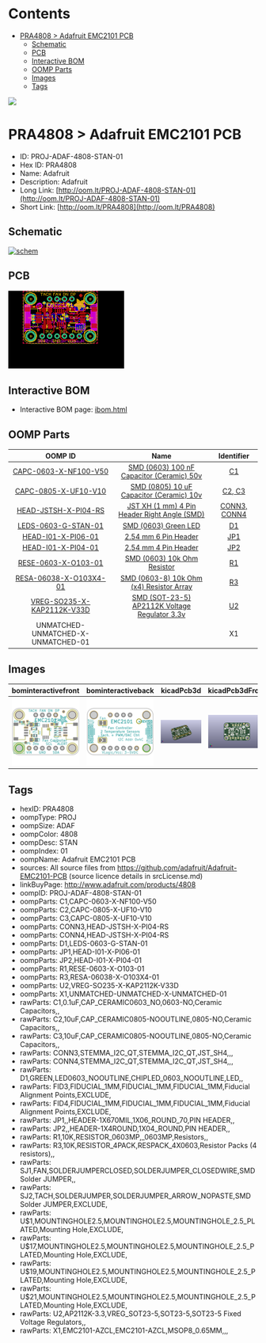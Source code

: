 



Contents
========

* [PRA4808 > Adafruit EMC2101 PCB](#pra4808--adafruit-emc2101-pcb)
	* [Schematic](#schematic)
	* [PCB](#pcb)
	* [Interactive BOM](#interactive-bom)
	* [OOMP Parts](#oomp-parts)
	* [Images](#images)
	* [Tags](#tags)
  
![][im]
# PRA4808 > Adafruit EMC2101 PCB

- ID: PROJ-ADAF-4808-STAN-01
- Hex ID: PRA4808
- Name: Adafruit
- Description: Adafruit
- Long Link: [http://oom.lt/PROJ-ADAF-4808-STAN-01](http://oom.lt/PROJ-ADAF-4808-STAN-01)
- Short Link: [http://oom.lt/PRA4808](http://oom.lt/PRA4808)

## Schematic
  
[![schem](eagleSchemImage.png)](eagleSchemImage.png)
## PCB
  
[![pcb](eagleImage.png)](eagleImage.png)
## Interactive BOM

- Interactive BOM page: [ibom.html](https://htmlpreview.github.io/?https://github.com/oomlout/oomlout_OOMP_projects/blob/main/PROJ-ADAF-4808-STAN-01/kicad/bom/ibom.html)

## OOMP Parts
  

|OOMP ID|Name|Identifier|
| :---: | :---: | :---: |
|[CAPC-0603-X-NF100-V50](https://github.com/oomlout/oomlout_OOMP_parts/tree/main/CAPC-0603-X-NF100-V50/)|[SMD (0603) 100 nF Capacitor (Ceramic) 50v](https://github.com/oomlout/oomlout_OOMP_parts/tree/main/CAPC-0603-X-NF100-V50/)|[C1](https://github.com/oomlout/oomlout_OOMP_parts/tree/main/CAPC-0603-X-NF100-V50/)|
|[CAPC-0805-X-UF10-V10](https://github.com/oomlout/oomlout_OOMP_parts/tree/main/CAPC-0805-X-UF10-V10/)|[SMD (0805) 10 uF Capacitor (Ceramic) 10v](https://github.com/oomlout/oomlout_OOMP_parts/tree/main/CAPC-0805-X-UF10-V10/)|[C2, C3](https://github.com/oomlout/oomlout_OOMP_parts/tree/main/CAPC-0805-X-UF10-V10/)|
|[HEAD-JSTSH-X-PI04-RS](https://github.com/oomlout/oomlout_OOMP_parts/tree/main/HEAD-JSTSH-X-PI04-RS/)|[JST XH (1 mm) 4 Pin Header Right Angle (SMD)](https://github.com/oomlout/oomlout_OOMP_parts/tree/main/HEAD-JSTSH-X-PI04-RS/)|[CONN3, CONN4](https://github.com/oomlout/oomlout_OOMP_parts/tree/main/HEAD-JSTSH-X-PI04-RS/)|
|[LEDS-0603-G-STAN-01](https://github.com/oomlout/oomlout_OOMP_parts/tree/main/LEDS-0603-G-STAN-01/)|[SMD (0603) Green LED](https://github.com/oomlout/oomlout_OOMP_parts/tree/main/LEDS-0603-G-STAN-01/)|[D1](https://github.com/oomlout/oomlout_OOMP_parts/tree/main/LEDS-0603-G-STAN-01/)|
|[HEAD-I01-X-PI06-01](https://github.com/oomlout/oomlout_OOMP_parts/tree/main/HEAD-I01-X-PI06-01/)|[2.54 mm 6 Pin Header](https://github.com/oomlout/oomlout_OOMP_parts/tree/main/HEAD-I01-X-PI06-01/)|[JP1](https://github.com/oomlout/oomlout_OOMP_parts/tree/main/HEAD-I01-X-PI06-01/)|
|[HEAD-I01-X-PI04-01](https://github.com/oomlout/oomlout_OOMP_parts/tree/main/HEAD-I01-X-PI04-01/)|[2.54 mm 4 Pin Header](https://github.com/oomlout/oomlout_OOMP_parts/tree/main/HEAD-I01-X-PI04-01/)|[JP2](https://github.com/oomlout/oomlout_OOMP_parts/tree/main/HEAD-I01-X-PI04-01/)|
|[RESE-0603-X-O103-01](https://github.com/oomlout/oomlout_OOMP_parts/tree/main/RESE-0603-X-O103-01/)|[SMD (0603) 10k Ohm Resistor](https://github.com/oomlout/oomlout_OOMP_parts/tree/main/RESE-0603-X-O103-01/)|[R1](https://github.com/oomlout/oomlout_OOMP_parts/tree/main/RESE-0603-X-O103-01/)|
|[RESA-06038-X-O103X4-01](https://github.com/oomlout/oomlout_OOMP_parts/tree/main/RESA-06038-X-O103X4-01/)|[SMD (0603-8) 10k Ohm (x4) Resistor Array](https://github.com/oomlout/oomlout_OOMP_parts/tree/main/RESA-06038-X-O103X4-01/)|[R3](https://github.com/oomlout/oomlout_OOMP_parts/tree/main/RESA-06038-X-O103X4-01/)|
|[VREG-SO235-X-KAP2112K-V33D](https://github.com/oomlout/oomlout_OOMP_parts/tree/main/VREG-SO235-X-KAP2112K-V33D/)|[SMD (SOT-23-5) AP2112K Voltage Regulator 3.3v](https://github.com/oomlout/oomlout_OOMP_parts/tree/main/VREG-SO235-X-KAP2112K-V33D/)|[U2](https://github.com/oomlout/oomlout_OOMP_parts/tree/main/VREG-SO235-X-KAP2112K-V33D/)|
|UNMATCHED-UNMATCHED-X-UNMATCHED-01||X1|

## Images
  
  

|bominteractivefront|bominteractiveback|kicadPcb3d|kicadPcb3dFront|kicadPcb3dBack|eagleImage|eagleSchemImage|pcbdraw|pcbdrawback|
| :---: | :---: | :---: | :---: | :---: | :---: | :---: | :---: | :---: |
|[![bominteractivefront](bomFront_140.png)](bomFront.png)|[![bominteractiveback](bomBack_140.png)](bomBack.png)|[![kicadPcb3d](kicadPcb3d_140.png)](kicadPcb3d.png)|[![kicadPcb3dFront](kicadPcb3dFront_140.png)](kicadPcb3dFront.png)|[![kicadPcb3dBack](kicadPcb3dBack_140.png)](kicadPcb3dBack.png)|[![eagleImage](eagleImage_140.png)](eagleImage.png)|[![eagleSchemImage](eagleSchemImage_140.png)](eagleSchemImage.png)|[![pcbdraw](pcbdraw_140.png)](pcbdraw.png)|[![pcbdrawback](pcbdrawBack_140.png)](pcbdrawBack.png)|

## Tags

- hexID: PRA4808
- oompType: PROJ
- oompSize: ADAF
- oompColor: 4808
- oompDesc: STAN
- oompIndex: 01
- oompName: Adafruit EMC2101 PCB
- sources: All source files from https://github.com/adafruit/Adafruit-EMC2101-PCB (source licence details in srcLicense.md)
- linkBuyPage: http://www.adafruit.com/products/4808
- oompID: PROJ-ADAF-4808-STAN-01
- oompParts: C1,CAPC-0603-X-NF100-V50
- oompParts: C2,CAPC-0805-X-UF10-V10
- oompParts: C3,CAPC-0805-X-UF10-V10
- oompParts: CONN3,HEAD-JSTSH-X-PI04-RS
- oompParts: CONN4,HEAD-JSTSH-X-PI04-RS
- oompParts: D1,LEDS-0603-G-STAN-01
- oompParts: JP1,HEAD-I01-X-PI06-01
- oompParts: JP2,HEAD-I01-X-PI04-01
- oompParts: R1,RESE-0603-X-O103-01
- oompParts: R3,RESA-06038-X-O103X4-01
- oompParts: U2,VREG-SO235-X-KAP2112K-V33D
- oompParts: X1,UNMATCHED-UNMATCHED-X-UNMATCHED-01
- rawParts: C1,0.1uF,CAP_CERAMIC0603_NO,0603-NO,Ceramic Capacitors,,
- rawParts: C2,10uF,CAP_CERAMIC0805-NOOUTLINE,0805-NO,Ceramic Capacitors,,
- rawParts: C3,10uF,CAP_CERAMIC0805-NOOUTLINE,0805-NO,Ceramic Capacitors,,
- rawParts: CONN3,STEMMA_I2C_QT,STEMMA_I2C_QT,JST_SH4,,,
- rawParts: CONN4,STEMMA_I2C_QT,STEMMA_I2C_QT,JST_SH4,,,
- rawParts: D1,GREEN,LED0603_NOOUTLINE,CHIPLED_0603_NOOUTLINE,LED,,
- rawParts: FID3,FIDUCIAL_1MM,FIDUCIAL_1MM,FIDUCIAL_1MM,Fiducial Alignment Points,EXCLUDE,
- rawParts: FID4,FIDUCIAL_1MM,FIDUCIAL_1MM,FIDUCIAL_1MM,Fiducial Alignment Points,EXCLUDE,
- rawParts: JP1,,HEADER-1X670MIL,1X06_ROUND_70,PIN HEADER,,
- rawParts: JP2,,HEADER-1X4ROUND,1X04_ROUND,PIN HEADER,,
- rawParts: R1,10K,RESISTOR_0603MP,_0603MP,Resistors,,
- rawParts: R3,10K,RESISTOR_4PACK,RESPACK_4X0603,Resistor Packs (4 resistors),,
- rawParts: SJ1,FAN,SOLDERJUMPERCLOSED,SOLDERJUMPER_CLOSEDWIRE,SMD Solder JUMPER,,
- rawParts: SJ2,TACH,SOLDERJUMPER,SOLDERJUMPER_ARROW_NOPASTE,SMD Solder JUMPER,EXCLUDE,
- rawParts: U$1,MOUNTINGHOLE2.5,MOUNTINGHOLE2.5,MOUNTINGHOLE_2.5_PLATED,Mounting Hole,EXCLUDE,
- rawParts: U$17,MOUNTINGHOLE2.5,MOUNTINGHOLE2.5,MOUNTINGHOLE_2.5_PLATED,Mounting Hole,EXCLUDE,
- rawParts: U$19,MOUNTINGHOLE2.5,MOUNTINGHOLE2.5,MOUNTINGHOLE_2.5_PLATED,Mounting Hole,EXCLUDE,
- rawParts: U$21,MOUNTINGHOLE2.5,MOUNTINGHOLE2.5,MOUNTINGHOLE_2.5_PLATED,Mounting Hole,EXCLUDE,
- rawParts: U2,AP2112K-3.3,VREG_SOT23-5,SOT23-5,SOT23-5 Fixed Voltage Regulators,,
- rawParts: X1,EMC2101-AZCL,EMC2101-AZCL,MSOP8_0.65MM,,,



[im]: kicadPcb3d_450.png
